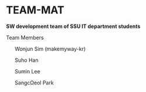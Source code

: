 <h1>TEAM-MAT</h1>

<b>SW development team of SSU IT department students</b>

Team Members
<ol>Wonjun Sim (makemyway-kr)</ol>
<ol>Suho Han</ol>
<ol>Sumin Lee</ol>
<ol>SangcΩeol Park</ol>
